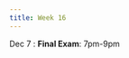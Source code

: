 ```yaml
---
title: Week 16
---
```


Dec 7
: **Final Exam**: 7pm-9pm
<!--   : \[[videos](https://www.youtube.com/watch?v=l_n_7mOqqjs&list=PLr509y092L2-MCB4jp69GroroUFjr7F1u){:target="_blank"}\] \[[slides](https://docs.google.com/presentation/d/1cJXqJTnfRHZgH4L6O_lPXJ6k10K1Hq-WDb8LPzm8PE8/edit?usp=sharing){:target="_blank"}\] -->
